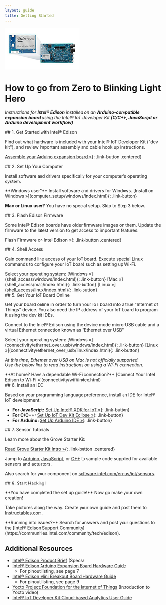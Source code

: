```yaml
---
layout: guide
title: Getting Started
---
```


![Arduino Expansion Board with Intel® Edison](images/arduino_expansion_board_with_edison.png)

# How to go from Zero to Blinking Light Hero

_Instructions for **Intel® Edison** installed on an **Arduino-compatible expansion board** using the Intel® IoT Developer Kit **(C/C++, JavaScript or Arduino development workflow)**_


<div id="start" markdown="1">
## 1. Get Started with Intel® Edison

Find out what hardware is included with your Intel® IoT Developer Kit ("dev kit"), and review important assembly and cable hook up instructions.

[Assemble your Arduino expansion board »](assembly/arduino_expansion_board/index.html){: .link-button .centered}
</div>

<div id="done-assembly" markdown="1">
## 2. Set Up Your Computer

Install software and drivers specifically for your computer's operating system. 

  <div class="link-button-container" markdown="1">
  <span class="link-button-container-title">**Windows user?** Install software and drivers for Windows.</span>
  [Install on Windows »](computer_setup/windows/index.html){: .link-button}
  </div>

**Mac or Linux user?** You have no special setup. Skip to <span class="icon bookmark">Step 3</span> below.
</div>

<div id="done-computer-setup" markdown="1">
## 3. Flash Edison Firmware

Some Intel® Edison boards have older firmware images on them. Update the firmware to the latest version to get access to important features.

[Flash Firmware on Intel Edison »](flash_firmware/index.html){: .link-button .centered}
</div>

<div id="done-firmware" markdown="1">
## 4. Shell Access

Gain command line access of your IoT board. Execute special Linux commands to configure your IoT board such as setting up Wi-Fi.

  <div class="link-button-container" markdown="1">
  <span class="link-button-container-title">Select your operating system:</span>
  [Windows »](shell_access/windows/index.html){: .link-button}
  [Mac »](shell_access/mac/index.html){: .link-button}
  [Linux »](shell_access/linux/index.html){: .link-button}
  </div>
</div>

<div id="done-shell-access" markdown="1">
## 5. Get Your IoT Board Online

Get your board online in order to turn your IoT board into a true "Internet of Things" device. You also need the IP address of your IoT board to program it using the dev kit IDEs.
  
Connect to the Intel® Edison using the device mode micro-USB cable and a virtual Ethernet connection known as "Ethernet over USB".

  <div class="link-button-container" markdown="1">
  <span class="link-button-container-title">Select your operating system:</span>
  [Windows »](connectivity/ethernet_over_usb/windows/index.html){: .link-button}
  [Linux »](connectivity/ethernet_over_usb/linux/index.html){: .link-button}

  _At this time, Ethernet over USB on Mac is not officially supported.<br>
  Use the below link to read instructions on using a Wi-Fi connection._
  </div>

  <div class="callout info" markdown="1">
  **At home? Have a dependable Wi-Fi connection?**
  [Connect Your Intel Edison to Wi-Fi »](connectivity/wifi/index.html)
  </div>
</div>

<div id="done-connectivity" markdown="1">
## 6. Install an IDE

Based on your programming language preference, install an IDE for Intel® IoT development:

* **For JavaScript:** [Set Up Intel® XDK for IoT »](ide_setup/xdk/installation/index.html){: .link-button}
* **For C/C++:** [Set Up IoT Dev Kit Eclipse »](ide_setup/eclipse/index.html){: .link-button}
* **For Arduino:** [Set Up Arduino IDE »](ide_setup/arduino/index.html){: .link-button}
</div>

<div id="done-ide" markdown="1">
## 7. Sensor Tutorials

Learn more about the Grove Starter Kit:

[Read Grove Starter Kit Intro »](sensor_examples/grove_starter_kit/index.html){: .link-button .centered}

Jump to [Arduino](sensor_examples/grove_starter_kit/arduino/index.html), [JavaScript](sensor_examples/grove_starter_kit/javascript/index.html), or [C++](https://software.intel.com/en-us/working-with-sensors-in-eclipse) to sample code supplied for available sensors and actuators.

Also search for your component on [software.intel.com/en-us/iot/sensors](http://software.intel.com/en-us/iot/sensors).
</div>

<div id="done-sensors" markdown="1">
## 8. Start Hacking!

<div id="done-sensors" class="callout done" style="margin-top: 1em" markdown="1">
**You have completed the set up guide!** Now go make your own creation!

Take pictures along the way. Create your own guide and post them to [Instructables.com](http://instructables.com/id/intel).
</div>
</div>


<div class="callout troubleshooting" markdown="1">
**Running into issues?**
Search for answers and post your questions to the [Intel® Edison Support Community](https://communities.intel.com/community/tech/edison).
</div>

## Additional Resources

* [Intel® Edison Product Brief](http://www.intel.com/support/edison/sb/CS-035277.htm) (Specs)
* [Intel® Edison Arduino Expansion Board Hardware Guide](http://www.intel.com/support/edison/sb/CS-035275.htm)
  * For pinout listing, see page 7
* [Intel® Edison Mini Breakout Board Hardware Guide](http://www.intel.com/support/edison/sb/CS-035252.htm)
  * For pinout listing, see page 9 
* [Yocto Project: Foundation for the Internet of Things](https://www.youtube.com/watch?v=ztsnQ3p59jA&list=PLg-UKERBljNw254jnyMNZiu8yqF8pPq0m&index=24) (Introduction to Yocto video)
* [Intel® IoT Developer Kit Cloud-based Analytics User Guide](https://software.intel.com/en-us/intel-iot-developer-kit-cloud-based-analytics-user-guide) 
